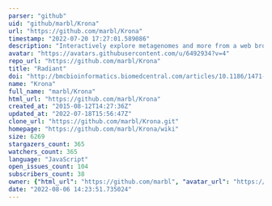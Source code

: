 ```yaml
---
parser: "github"
uid: "github/marbl/Krona"
url: "https://github.com/marbl/Krona"
timestamp: "2022-07-20 17:27:01.589086"
description: "Interactively explore metagenomes and more from a web browser."
avatar: "https://avatars.githubusercontent.com/u/6492934?v=4"
repo_url: "https://github.com/marbl/Krona"
title: "Radiant"
doi: "http://bmcbioinformatics.biomedcentral.com/articles/10.1186/1471-2105-12-385"
name: "Krona"
full_name: "marbl/Krona"
html_url: "https://github.com/marbl/Krona"
created_at: "2015-08-12T14:27:36Z"
updated_at: "2022-07-18T15:56:47Z"
clone_url: "https://github.com/marbl/Krona.git"
homepage: "https://github.com/marbl/Krona/wiki"
size: 6269
stargazers_count: 365
watchers_count: 365
language: "JavaScript"
open_issues_count: 104
subscribers_count: 38
owner: {"html_url": "https://github.com/marbl", "avatar_url": "https://avatars.githubusercontent.com/u/6492934?v=4", "login": "marbl", "type": "Organization"}
date: "2022-08-06 14:23:51.735024"
---
```

